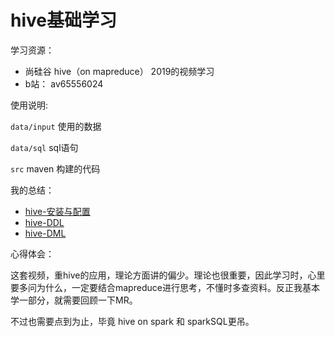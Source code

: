 # hive基础学习


学习资源：

- 尚硅谷 hive（on mapreduce） 2019的视频学习
- b站： av65556024


使用说明:

`data/input` 使用的数据

`data/sql` sql语句

`src` maven 构建的代码

我的总结：


* [hive-安装与配置](https://zouxxyy.github.io/2019/09/16/hive-%E5%AE%89%E8%A3%85%E4%B8%8E%E9%85%8D%E7%BD%AE/)
* [hive-DDL](https://zouxxyy.github.io/2019/09/17/hive-DDL/#more)
* [hive-DML](https://zouxxyy.github.io/2019/09/19/hive-DML/#more)


心得体会：

这套视频，重hive的应用，理论方面讲的偏少。理论也很重要，因此学习时，心里要多问为什么，一定要结合mapreduce进行思考，不懂时多查资料。反正我基本学一部分，就需要回顾一下MR。

不过也需要点到为止，毕竟 hive on spark 和 sparkSQL更吊。